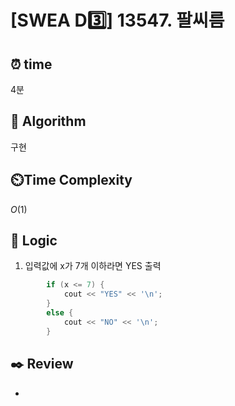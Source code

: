 # [SWEA D3️⃣] 13547. 팔씨름
 
## ⏰  **time**

4분

## :pushpin: **Algorithm**

구현

## ⏲️**Time Complexity**

$O(1)$

## :round_pushpin: **Logic**
1. 입력값에 x가 7개 이하라면 YES 출력
```cpp
		if (x <= 7) {
			cout << "YES" << '\n';
		}
		else {
			cout << "NO" << '\n';
		}
```

## :black_nib: **Review**
- 
